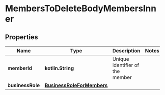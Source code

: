 
# MembersToDeleteBodyMembersInner

## Properties
| Name | Type | Description | Notes |
| ------------ | ------------- | ------------- | ------------- |
| **memberId** | **kotlin.String** | Unique identifier of the member |  |
| **businessRole** | [**BusinessRoleForMembers**](BusinessRoleForMembers.md) |  |  |



